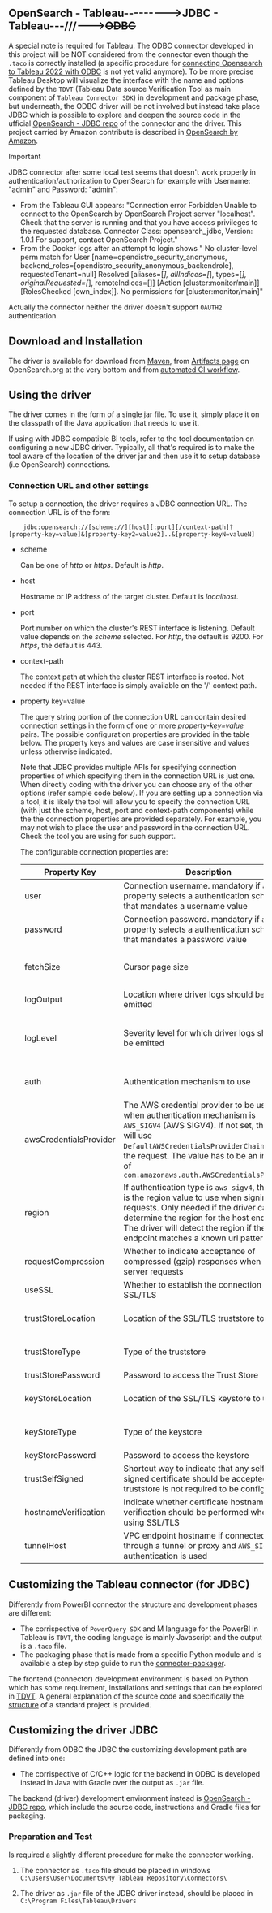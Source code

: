 ## OpenSearch - Tableau--------->JDBC - Tableau---///--->~~ODBC~~

A special note is required for Tableau. The ODBC connector developed in this project will be NOT considered from the connector even though the `.taco` is correctly installed (a specific procedure for [connecting Opensearch to Tableau 2022 with ODBC](https://github.com/opensearch-project/sql/blob/1.x/sql-odbc/docs/user/tableau_support.md) is not yet valid anymore). To be more precise Tableau Desktop will visualize the interface with the name and options defined by the `TDVT` (Tableau Data source Verification Tool as main component of `Tableau Connector SDK`) in development and package phase, but underneath, the ODBC driver will be not involved but instead take place JDBC which is possible to explore and deepen the source code in the ufficial [OpenSearch - JDBC repo](https://github.com/opensearch-project/sql-jdbc) of the connector and the driver. This project carried by Amazon contribute is described in [OpenSearch by Amazon](https://extensiongallery.tableau.com/it-it/products/926?_ga=2.267654414.1875047423.1701090439-1605525258.1665131769). 

> [!IMPORTANT] 
>JDBC connector after some local test seems that doesn't work properly in authentication/authorization to OpenSearch for example with Username: "admin" and Password: "admin":
> - From the Tableau GUI appears: "Connection error Forbidden Unable to connect to the OpenSearch by OpenSearch Project server "localhost". Check that the server is running and that you have access privileges to the requested database. Connector Class: opensearch_jdbc, Version: 1.0.1 For support, contact OpenSearch Project." 
> - From the Docker logs after an attempt to login shows " No cluster-level perm match for User [name=opendistro_security_anonymous, backend_roles=[opendistro_security_anonymous_backendrole], requestedTenant=null] Resolved [aliases=[*], allIndices=[*], types=[*], originalRequested=[*], remoteIndices=[]] [Action [cluster:monitor/main]] [RolesChecked [own_index]]. No permissions for [cluster:monitor/main]"                           
 
 Actually the connector neither the driver doesn't support `OAUTH2` authentication.


## Download and Installation

The driver is available for download from [Maven](https://repo1.maven.org/maven2/org/opensearch/driver/opensearch-sql-jdbc/), from [Artifacts page](https://opensearch.org/artifacts) on OpenSearch.org at the very bottom and from [automated CI workflow](https://github.com/opensearch-project/sql-jdbc/actions/workflows/sql-jdbc-test-and-build-workflow.yml).

## Using the driver

The driver comes in the form of a single jar file. To use it, simply place it on the classpath of the
Java application that needs to use it.

If using with JDBC compatible BI tools, refer to the tool documentation on configuring a new JDBC driver. Typically,
all that's required is to make the tool aware of the location of the driver jar and then use it to setup database (i.e
OpenSearch) connections.

### Connection URL and other settings

To setup a connection, the driver requires a JDBC connection URL. The connection URL is of the form:
```
    jdbc:opensearch://[scheme://][host][:port][/context-path]?[property-key=value]&[property-key2=value2]..&[property-keyN=valueN]
```

* scheme

  Can be one of *http* or *https*. Default is *http*.

* host

  Hostname or IP address of the target cluster. Default is *localhost*.

* port

  Port number on which the cluster's REST interface is listening. Default value depends on the *scheme* selected. For
  *http*, the default is 9200. For *https*, the default is 443.

* context-path

  The context path at which the cluster REST interface is rooted. Not needed if the REST interface is simply available on the '/' context path.

* property key=value

  The query string portion of the connection URL can contain desired connection settings in the form of one or more
  *property-key=value* pairs. The possible configuration properties are provided in the table below. The property keys and values are case insensitive and values unless otherwise indicated.

  Note that JDBC provides multiple APIs for specifying connection properties of which specifying them in the connection
  URL is just one. When directly coding with the driver you can choose any of the other options (refer sample
  code below). If you are setting up a connection via a tool, it is likely the tool will allow you to specify the
  connection URL (with just the scheme, host, port and context-path components) while the the connection properties are provided separately.
  For example, you may not wish to place the user and password in the connection URL. Check the tool you are using for
  such support.

  The configurable connection properties are:

  | Property Key           | Description                                                                                                      | Accepted Value(s) | Default value  |
  |------------------------|------------------------------------------------------------------------------------------------------------------|-------------------|----------------|
  | user                   | Connection username. mandatory if `auth` property selects a authentication scheme that mandates a username value | any string        | `null`         |
  | password               | Connection password. mandatory if `auth` property selects a authentication scheme that mandates a password value | any string        | `null`         |
  | fetchSize              | Cursor page size | positive integer value. Max value is limited by `index.max_result_window` OpenSearch setting  |   `0` (for non-paginated response) |
  | logOutput              | Location where driver logs should be emitted                                                                     | a valid file path | `null` (logs are disabled) |
  | logLevel               | Severity level for which driver logs should be emitted                                                           | in order from highest (least logging) to lowest (most logging): `OFF`, `FATAL`, `ERROR`, `WARN`, `INFO`, `DEBUG`, `TRACE`, `ALL` | `OFF` (logs are disabled) |
  | auth                   | Authentication mechanism to use | `NONE` (no auth), `BASIC` (HTTP Basic), `AWS_SIGV4` (AWS SIGV4) | `basic` if username and/or password is specified, `NONE` otherwise |
  | awsCredentialsProvider | The AWS credential provider to be used when authentication mechanism is `AWS_SIGV4` (AWS SIGV4). If not set, the driver will use `DefaultAWSCredentialsProviderChain` to sign the request. The value has to be an instance of `com.amazonaws.auth.AWSCredentialsProvider` | instance of an `AWSCredentialProvider` | `DefaultAWSCredentialsProviderChain` |
  | region                 | If authentication type is `aws_sigv4`, then this is the region value to use when signing requests. Only needed if the driver can not determine the region for the host endpoint. The driver will detect the region if the host endpoint matches a known url pattern. | a valid AWS region value e.g. `us-east-1` | `null` (auto-detected if possible from the host endpoint) |
  | requestCompression     | Whether to indicate acceptance of compressed (gzip) responses when making server requests | `true` or `false` | `false` |
  | useSSL                 | Whether to establish the connection over SSL/TLS                                                                 | `true` or `false` | `false` if scheme is `http`, `true` if scheme is `https` |
  | trustStoreLocation     | Location of the SSL/TLS truststore to use                                                                        | file path or URL as appropriate to the type of truststore | `null` |
  | trustStoreType         | Type of the truststore                                                                                           | valid truststore type recognized by available Java security providers | JKS |
  | trustStorePassword     | Password to access the Trust Store                                                                               | any string        | `null`         |
  | keyStoreLocation       | Location of the SSL/TLS keystore to use                                                                          | file path or URL as appropriate to the type of keystore | `null` |
  | keyStoreType           | Type of the keystore                                                                                             | valid keystore type recognized by available Java security providers | JKS |
  | keyStorePassword       | Password to access the keystore                                                                                  | any string        | `null`         |
  | trustSelfSigned        | Shortcut way to indicate that any self-signed certificate should be accepted. A truststore is not required to be configured. | `true` or `false` | `false` |
  | hostnameVerification   | Indicate whether certificate hostname verification should be performed when using SSL/TLS                        | `true` or `false` | `true`         |
  | tunnelHost             | VPC endpoint hostname if connected through a tunnel or proxy and `AWS_SIGV4` authentication is used              | any string        | `null`         |



## Customizing the Tableau connector (for JDBC)
Differently from PowerBI connector the structure and development phases are different:

  - The corrispective of `PowerQuery SDK` and M language for the PowerBI in Tableau is `TDVT`, the coding language is mainly Javascript and the output is a `.taco` file.
  - The packaging phase that is made from a specific Python module and is available a step by step guide to run the [connector-packager](https://tableau.github.io/connector-plugin-sdk/docs/package-sign).

The frontend (connector) development environment is based on Python which has some requirement, installations and settings that can be explored in [TDVT](https://tableau.github.io/connector-plugin-sdk/docs/tdvt). A general explanation of the source code and specifically the [structure](https://tableau.github.io/connector-plugin-sdk/docs/) of a standard project is provided.

## Customizing the driver JDBC
Differently from ODBC the JDBC the customizing development path are defined into one:

   - The corrispective of C/C++ logic for the backend in ODBC is developed instead in Java with Gradle over the output as `.jar` file.

The backend (driver) development environment instead is [OpenSearch - JDBC repo](https://github.com/opensearch-project/sql-jdbc), which include the source code, instructions and Gradle files for packaging.

### Preparation and Test 
Is required a slightly different procedure for make the connector working.
    
1. The connector as `.taco` file should be placed in windows `C:\Users\User\Documents\My Tableau Repository\Connectors\`
    
2. The driver as `.jar` file of the JDBC driver instead, should be placed in `C:\Program Files\Tableau\Drivers`



